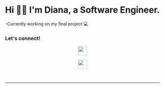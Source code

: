 # Hi 👋🏾 I'm Diana, a Software Engineer.

-Currently working on my final project 💻

### Let's connect!

[<p align="center"><img height="30" src = "https://img.shields.io/badge/gmail-c14438?&style=flat&logo=gmail&logoColor=white"></p>][email]
[<p align="center"><img height="30" src="https://img.shields.io/badge/linkedin-blue.svg?&style=flat&logo=linkedin&logoColor=white" /></p>][linkedin]

<br />
<hr />

[email]: mailto:marcelindiana@yahoo.com/
[linkedin]: https://www.linkedin.com/in/diana-marcelin95
